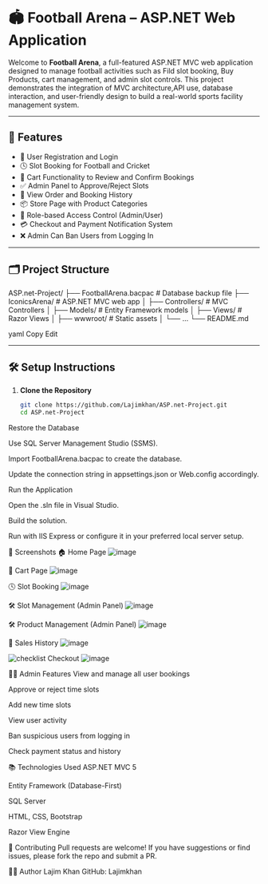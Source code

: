 # 🏟️ Football Arena – ASP.NET Web Application

Welcome to **Football Arena**, a full-featured ASP.NET MVC web application designed to manage football activities such as Fild slot booking, Buy Products, cart management, and admin slot controls. This project demonstrates the integration of MVC architecture,API use, database interaction, and user-friendly design to build a real-world sports facility management system.

---

## 🚀 Features

- 👥 User Registration and Login
- 🕓 Slot Booking for Football and Cricket
- 🛒 Cart Functionality to Review and Confirm Bookings
- ✅ Admin Panel to Approve/Reject Slots
- 🧾 View Order and Booking History
- 📦 Store Page with Product Categories
- 🔐 Role-based Access Control (Admin/User)
- 💳 Checkout and Payment Notification System
- ❌ Admin Can Ban Users from Logging In

---

## 🗂️ Project Structure

ASP.net-Project/
├── FootballArena.bacpac # Database backup file
├── IconicsArena/ # ASP.NET MVC web app
│ ├── Controllers/ # MVC Controllers
│ ├── Models/ # Entity Framework models
│ ├── Views/ # Razor Views
│ ├── wwwroot/ # Static assets
│ └── ...
└── README.md

yaml
Copy
Edit

---

## 🛠️ Setup Instructions

1. **Clone the Repository**
   ```bash
   git clone https://github.com/Lajimkhan/ASP.net-Project.git
   cd ASP.net-Project
Restore the Database

Use SQL Server Management Studio (SSMS).

Import FootballArena.bacpac to create the database.

Update the connection string in appsettings.json or Web.config accordingly.

Run the Application

Open the .sln file in Visual Studio.

Build the solution.

Run with IIS Express or configure it in your preferred local server setup.

📸 Screenshots
🏠 Home Page
![image](https://github.com/user-attachments/assets/3c41bdaf-a0d3-4ce0-8190-35bf8afbfa70)

🛒 Cart Page
![image](https://github.com/user-attachments/assets/e1ab0357-09e7-4253-9519-cf33ffe25540)

🕓 Slot Booking
![image](https://github.com/user-attachments/assets/443aa4b4-ed0b-4d8c-8d4d-160e01a29c63)

🛠️ Slot Management (Admin Panel)
![image](https://github.com/user-attachments/assets/8f4d1f6e-556d-4914-a9f7-3b9e163f973a)

🛠️ Product Management (Admin Panel)
![image](https://github.com/user-attachments/assets/9d7bcf56-a88b-4720-bcda-ee4c46ca8193)

📄 Sales History
![image](https://github.com/user-attachments/assets/7c05d052-b221-4fb8-aa32-e7bf4af2281d)


![checklist](https://github.com/user-attachments/assets/309c4a29-70c5-4450-9d23-c3c18a7fc610) Checkout
![image](https://github.com/user-attachments/assets/ea369edb-5f06-4c64-b483-b818b891e422)



👨‍💼 Admin Features
View and manage all user bookings

Approve or reject time slots

Add new time slots

View user activity

Ban suspicious users from logging in

Check payment status and history

📚 Technologies Used
ASP.NET MVC 5

Entity Framework (Database-First)

SQL Server

HTML, CSS, Bootstrap

Razor View Engine

🤝 Contributing
Pull requests are welcome! If you have suggestions or find issues, please fork the repo and submit a PR.

🙋‍♂️ Author
Lajim Khan
GitHub: Lajimkhan
